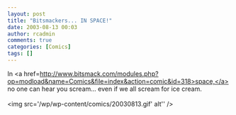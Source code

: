 ```yaml
---
layout: post
title: "Bitsmackers... IN SPACE!"
date: 2003-08-13 00:03
author: rcadmin
comments: true
categories: [Comics]
tags: []
---
```

In <a href=http://www.bitsmack.com/modules.php?op=modload&name=Comics&file=index&action=comic&id=318>space,</a> no one can hear you scream... even if we all scream for ice cream.<Br><br><!--more--><img src='/wp/wp-content/comics/20030813.gif' alt'' />
